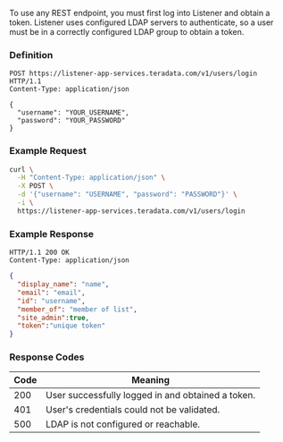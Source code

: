 To use any REST endpoint, you must first log into Listener and obtain a token. Listener uses configured LDAP servers to authenticate, so a user must be in a correctly configured LDAP group to obtain a token.

### Definition

```http
POST https://listener-app-services.teradata.com/v1/users/login HTTP/1.1
Content-Type: application/json

{
  "username": "YOUR_USERNAME",
  "password": "YOUR_PASSWORD"
}
```

### Example Request

```bash
curl \
  -H "Content-Type: application/json" \
  -X POST \
  -d '{"username": "USERNAME", "password": "PASSWORD"}' \
  -i \
  https://listener-app-services.teradata.com/v1/users/login
```

### Example Response

```http
HTTP/1.1 200 OK
Content-Type: application/json
```
```json
{
  "display_name": "name",
  "email": "email",
  "id": "username",
  "member_of": "member of list",
  "site_admin":true,
  "token":"unique token"
}  
```

### Response Codes

Code | Meaning
---- | -------
200  | User successfully logged in and obtained a token.
401  | User's credentials could not be validated.
500  | LDAP is not configured or reachable.

